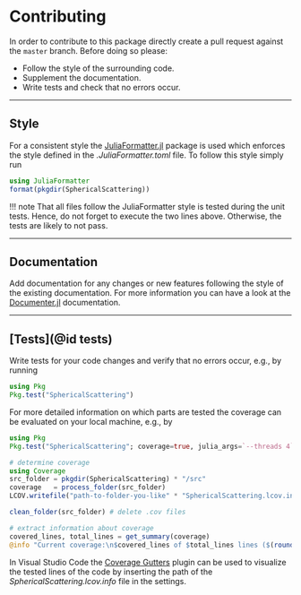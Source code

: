 
# Contributing

In order to contribute to this package directly create a pull request against the `master` branch. Before doing so please: 

- Follow the style of the surrounding code.
- Supplement the documentation.
- Write tests and check that no errors occur.


---
## Style

For a consistent style the [JuliaFormatter.jl](https://github.com/domluna/JuliaFormatter.jl) package is used which enforces the style defined in the *.JuliaFormatter.toml* file. To follow this style simply run
```julia
using JuliaFormatter
format(pkgdir(SphericalScattering))
```

!!! note
    That all files follow the JuliaFormatter style is tested during the unit tests. Hence, do not forget to execute the two lines above. Otherwise, the tests are likely to not pass.


---
## Documentation

Add documentation for any changes or new features following the style of the existing documentation. For more information you can have a look at the [Documenter.jl](https://documenter.juliadocs.org/stable/) documentation.


---
## [Tests](@id tests)

Write tests for your code changes and verify that no errors occur, e.g., by running
```julia
using Pkg
Pkg.test("SphericalScattering")
```

For more detailed information on which parts are tested the coverage can be evaluated on your local machine, e.g., by
```julia
using Pkg
Pkg.test("SphericalScattering"; coverage=true, julia_args=`--threads 4`)

# determine coverage
using Coverage
src_folder = pkgdir(SphericalScattering) * "/src"
coverage   = process_folder(src_folder)
LCOV.writefile("path-to-folder-you-like" * "SphericalScattering.lcov.info", coverage)

clean_folder(src_folder) # delete .cov files

# extract information about coverage
covered_lines, total_lines = get_summary(coverage)
@info "Current coverage:\n$covered_lines of $total_lines lines ($(round(Int, covered_lines / total_lines * 100)) %)"
```

In Visual Studio Code the [Coverage Gutters](https://marketplace.visualstudio.com/items?itemName=ryanluker.vscode-coverage-gutters) plugin can be used to visualize the tested lines of the code by inserting the path of the *SphericalScattering.lcov.info* file in the settings.